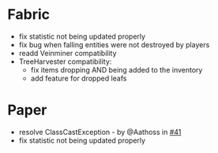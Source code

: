 # Fabric
- fix statistic not being updated properly
- fix bug when falling entities were not destroyed by players
- readd Veinminer compatibility
- TreeHarvester compatibility:
  - fix items dropping AND being added to the inventory
  - add feature for dropped leafs

# Paper
- resolve ClassCastException - by @Aathoss in [#41](https://github.com/btwonion/magnetic/pull/41)
- fix statistic not being updated properly